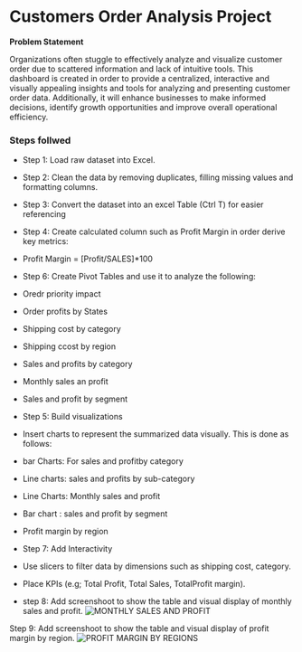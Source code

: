 # Customers Order Analysis Project

**Problem Statement**

Organizations often stuggle to effectively analyze and visualize customer order due to scattered information and lack of intuitive tools. 
This dashboard is created in order to provide a centralized, interactive and visually appealing insights and tools for analyzing and presenting customer order data. Additionally, it will enhance businesses to make informed decisions, identify growth opportunities and improve overall operational efficiency.

### Steps follwed

* Step 1: Load raw dataset into Excel.
* Step 2: Clean the data by removing duplicates, filling missing values and formatting columns.
* Step 3:   Convert the dataset into an excel Table (Ctrl T) for easier referencing
* Step 4: Create calculated column such as Profit Margin in order derive key metrics:
* Profit Margin = [Profit/SALES]*100

* Step 6: Create Pivot Tables and use it to analyze the following:
* Oredr priority impact
* Order profits by States
* Shipping cost by category
* Shipping ccost by region
* Sales and profits by category
* Monthly sales an profit
* Sales and profit by segment
* Step 5: Build visualizations 
* Insert charts to represent the summarized data visually. This is done as follows:
* bar Charts: For sales and profitby category
* Line charts: sales and profits by sub-category
* Line Charts: Monthly sales and profit
* Bar chart : sales and profit by segment
* Profit margin by region

* Step 7: Add Interactivity
* Use slicers to filter data by dimensions such as shipping cost, category.
* Place KPIs (e.g; Total Profit, Total Sales, TotalProfit margin).
* step 8: Add screenshoot to show the table and visual display of monthly sales and profit.
![MONTHLY SALES AND PROFIT](https://github.com/user-attachments/assets/5dc2fd08-968c-488c-a037-c1117880c631)

Step 9: Add screenshoot to show the table and visual display of profit margin by region.
![PROFIT MARGIN BY REGIONS](https://github.com/user-attachments/assets/ef3b8523-6612-4465-ac4a-8362ca4de5d5)
